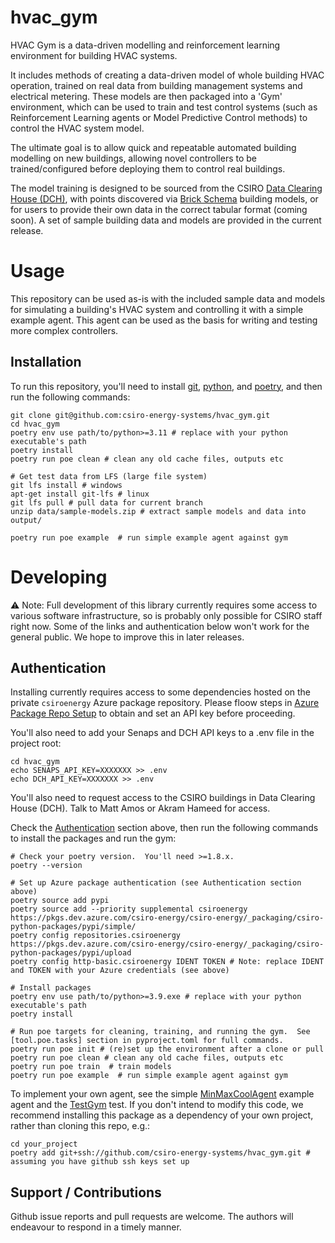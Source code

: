 # hvac_gym

HVAC Gym is a data-driven modelling and reinforcement learning environment for building HVAC systems.

It includes methods of creating a data-driven model of whole building HVAC operation, trained on real data from building
management systems and electrical metering. These models are then packaged into a 'Gym' environment, which can be used
to train and test control systems (such as Reinforcement Learning agents or Model Predictive Control methods) to control
the HVAC system model.

The ultimate goal is to allow quick and repeatable automated building modelling on new buildings, allowing novel
controllers to be trained/configured before deploying them to control real buildings.

The model training is designed to be sourced from the CSIRO [Data Clearing House (DCH)](http://dataclearinghouse.org),
with points discovered via [Brick Schema](https://brickschema.org) building models, or for users to provide their own
data in the correct tabular format (coming soon). A set of sample building data and models are provided in the current
release.

# Usage

This repository can be used as-is with the included sample data and models for simulating a building's HVAC system and
controlling it with a simple example agent. This agent can be used as the basis for writing and testing more complex
controllers.

## Installation

To run this repository, you'll need to
install [git](https://git-scm.com/downloads), [python](https://www.python.org/downloads/),
and [poetry](https://python-poetry.org/docs/#installation), and then run the following commands:

```shell
git clone git@github.com:csiro-energy-systems/hvac_gym.git
cd hvac_gym
poetry env use path/to/python>=3.11 # replace with your python executable's path
poetry install
poetry run poe clean # clean any old cache files, outputs etc

# Get test data from LFS (large file system)
git lfs install # windows
apt-get install git-lfs # linux
git lfs pull # pull data for current branch
unzip data/sample-models.zip # extract sample models and data into output/

poetry run poe example  # run simple example agent against gym
```

# Developing

:warning:  Note: Full development of this library currently requires some access to various software infrastructure, so
is probably only possible for CSIRO staff right now. Some of the links and authentication below won't work for the
general public. We hope to improve this in later releases.

## Authentication

Installing currently requires access to some dependencies hosted on the private `csiroenergy` Azure package repository.
Please floow steps
in [Azure Package Repo Setup](https://confluence.csiro.au/display/GEES/Poetry+Cheat+Sheet#PoetryCheatSheet-InstallFromandPublishtoourPrivatePyPiindex)
to obtain and set an API key before proceeding.

You'll also need to add your Senaps and DCH API keys to a .env file in the project root:

```shell
cd hvac_gym
echo SENAPS_API_KEY=XXXXXXX >> .env
echo DCH_API_KEY=XXXXXXX >> .env
```

You'll also need to request access to the CSIRO buildings in Data Clearing House (DCH). Talk to Matt Amos or Akram
Hameed for access.

Check the [Authentication](#Authentication) section above, then run the following
commands to install the packages and run the gym:

```shell
# Check your poetry version.  You'll need >=1.8.x.
poetry --version

# Set up Azure package authentication (see Authentication section above)
poetry source add pypi
poetry source add --priority supplemental csiroenergy https://pkgs.dev.azure.com/csiro-energy/csiro-energy/_packaging/csiro-python-packages/pypi/simple/
poetry config repositories.csiroenergy https://pkgs.dev.azure.com/csiro-energy/csiro-energy/_packaging/csiro-python-packages/pypi/upload
poetry config http-basic.csiroenergy IDENT TOKEN # Note: replace IDENT and TOKEN with your Azure credentials (see above)

# Install packages
poetry env use path/to/python>=3.9.exe # replace with your python executable's path
poetry install

# Run poe targets for cleaning, training, and running the gym.  See [tool.poe.tasks] section in pyproject.toml for full commands.
poetry run poe init # (re)set up the environment after a clone or pull
poetry run poe clean # clean any old cache files, outputs etc
poetry run poe train  # train models
poetry run poe example  # run simple example agent against gym
```

To implement your own agent, see the
simple [MinMaxCoolAgent](src/hvac_gym/gym/hvac_agents.py) example agent and
the [TestGym](src/tests/test_gym.py) test.
If you don't intend to modify this code, we recommend installing this package as a
dependency of your own project, rather than cloning this repo, e.g.:

```shell
cd your_project
poetry add git+ssh://github.com/csiro-energy-systems/hvac_gym.git # assuming you have github ssh keys set up
```

## Support / Contributions

Github issue reports and pull requests are welcome. The authors will endeavour to respond in a timely manner.
